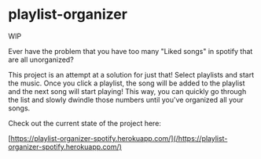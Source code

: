 # playlist-organizer
WIP

Ever have the problem that you have too many "Liked songs" in spotify that are all unorganized?

This project is an attempt at a solution for just that!
Select playlists and start the music. Once you click a playlist, the song will be added to the playlist and the next song will start playing!
This way, you can quickly go through the list and slowly dwindle those numbers until you've organized all your songs.


Check out the current state of the project here:

[https://playlist-organizer-spotify.herokuapp.com/](/https://playlist-organizer-spotify.herokuapp.com/)
